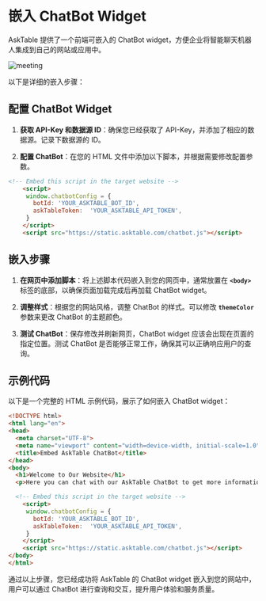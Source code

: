# 嵌入 ChatBot Widget

AskTable 提供了一个前端可嵌入的 ChatBot widget，方便企业将智能聊天机器人集成到自己的网站或应用中。

<div className="img-center xlarge">
  <img src="/img/asktable/at_chatbot_case_meeting.png" alt="meeting" />
</div>

以下是详细的嵌入步骤：

## 配置 ChatBot Widget

1. **获取 API-Key 和数据源 ID**：确保您已经获取了 API-Key，并添加了相应的数据源。记录下数据源的 ID。

2. **配置 ChatBot**：在您的 HTML 文件中添加以下脚本，并根据需要修改配置参数。

```html
<!-- Embed this script in the target website -->
    <script>
     window.chatbotConfig = {
       botId: 'YOUR_ASKTABLE_BOT_ID',
       askTableToken:  'YOUR_ASKTABLE_API_TOKEN',
     }
    </script>
    <script src="https://static.asktable.com/chatbot.js"></script>
```


## 嵌入步骤

1. **在网页中添加脚本**：将上述脚本代码嵌入到您的网页中，通常放置在 **`<body>`** 标签的底部，以确保页面加载完成后再加载 ChatBot widget。

2. **调整样式**：根据您的网站风格，调整 ChatBot 的样式。可以修改 **`themeColor`** 参数来更改 ChatBot 的主题颜色。

3. **测试 ChatBot**：保存修改并刷新网页，ChatBot widget 应该会出现在页面的指定位置。测试 ChatBot 是否能够正常工作，确保其可以正确响应用户的查询。

## 示例代码
以下是一个完整的 HTML 示例代码，展示了如何嵌入 ChatBot widget：

```html
<!DOCTYPE html>
<html lang="en">
<head>
  <meta charset="UTF-8">
  <meta name="viewport" content="width=device-width, initial-scale=1.0">
  <title>Embed AskTable ChatBot</title>
</head>
<body>
  <h1>Welcome to Our Website</h1>
  <p>Here you can chat with our AskTable ChatBot to get more information.</p>

  <!-- Embed this script in the target website -->
    <script>
     window.chatbotConfig = {
       botId: 'YOUR_ASKTABLE_BOT_ID',
       askTableToken:  'YOUR_ASKTABLE_API_TOKEN',
     }
    </script>
    <script src="https://static.asktable.com/chatbot.js"></script>
</body>
</html>
```

通过以上步骤，您已经成功将 AskTable 的 ChatBot widget 嵌入到您的网站中，用户可以通过 ChatBot 进行查询和交互，提升用户体验和服务质量。